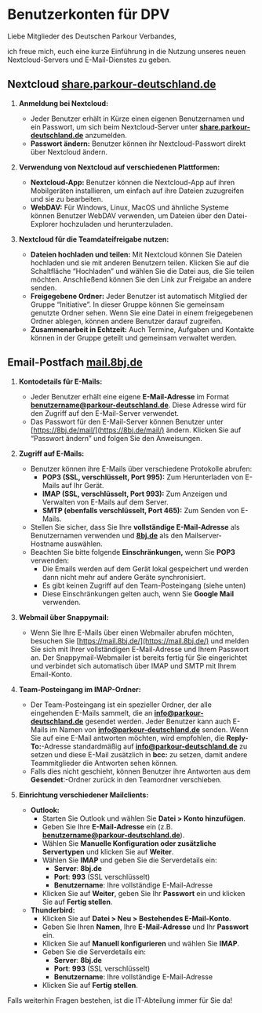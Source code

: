 # Benutzerkonten für DPV

Liebe Mitglieder des Deutschen Parkour Verbandes,

ich freue mich, euch eine kurze Einführung in die Nutzung unseres neuen Nextcloud-Servers und E-Mail-Dienstes zu geben.

## Nextcloud [share.parkour-deutschland.de](https://share.parkour-deutschland.de/)

1. **Anmeldung bei Nextcloud:**

    - Jeder Benutzer erhält in Kürze einen eigenen Benutzernamen und ein Passwort, um sich beim Nextcloud-Server unter **[share.parkour-deutschland.de](https://share.parkour-deutschland.de/)** anzumelden.
    - **Passwort ändern:** Benutzer können ihr Nextcloud-Passwort direkt über Nextcloud ändern.

2. **Verwendung von Nextcloud auf verschiedenen Plattformen:**

    - **Nextcloud-App:** Benutzer können die Nextcloud-App auf ihren Mobilgeräten installieren, um einfach auf ihre Dateien zuzugreifen und sie zu bearbeiten.
    - **WebDAV:** Für Windows, Linux, MacOS und ähnliche Systeme können Benutzer WebDAV verwenden, um Dateien über den Datei-Explorer hochzuladen und herunterzuladen.

3. **Nextcloud für die Teamdateifreigabe nutzen:**

    - **Dateien hochladen und teilen:** Mit Nextcloud können Sie Dateien hochladen und sie mit anderen Benutzern teilen. Klicken Sie auf die Schaltfläche “Hochladen” und wählen Sie die Datei aus, die Sie teilen möchten. Anschließend können Sie den Link zur Freigabe an andere senden.
    - **Freigegebene Ordner:** Jeder Benutzer ist automatisch Mitglied der Gruppe “Initiative”. In dieser Gruppe können Sie gemeinsam genutzte Ordner sehen. Wenn Sie eine Datei in einem freigegebenen Ordner ablegen, können andere Benutzer darauf zugreifen.
    - **Zusammenarbeit in Echtzeit:** Auch Termine, Aufgaben und Kontakte können in der Gruppe geteilt und gemeinsam verwaltet werden.

## Email-Postfach [mail.8bj.de](https://mail.8bj.de/)

1. **Kontodetails für E-Mails:**

    - Jeder Benutzer erhält eine eigene **E-Mail-Adresse** im Format **benutzername@parkour-deutschland.de**. Diese Adresse wird für den Zugriff auf den E-Mail-Server verwendet.
    - Das Passwort für den E-Mail-Server können Benutzer unter [https://8bj.de/mail/](https://8bj.de/mail/) ändern. Klicken Sie auf “Passwort ändern” und folgen Sie den Anweisungen.

2. **Zugriff auf E-Mails:**

    - Benutzer können ihre E-Mails über verschiedene Protokolle abrufen:
      - **POP3 (SSL, verschlüsselt, Port 995):** Zum Herunterladen von E-Mails auf Ihr Gerät.
      - **IMAP (SSL, verschlüsselt, Port 993):** Zum Anzeigen und Verwalten von E-Mails auf dem Server.
      - **SMTP (ebenfalls verschlüsselt, Port 465):** Zum Senden von E-Mails.
    - Stellen Sie sicher, dass Sie Ihre **vollständige E-Mail-Adresse** als Benutzernamen verwenden und **[8bj.de](https://8bj.de/)** als den Mailserver-Hostname auswählen.
    - Beachten Sie bitte folgende **Einschränkungen,** wenn Sie **POP3** verwenden:
      - Die Emails werden auf dem Gerät lokal gespeichert und werden dann nicht mehr auf andere Geräte synchronisiert.
      - Es gibt keinen Zugriff auf den Team-Posteingang (siehe unten)
      - Diese Einschränkungen gelten auch, wenn Sie **Google Mail** verwenden.

3. **Webmail über Snappymail:**

    - Wenn Sie Ihre E-Mails über einen Webmailer abrufen möchten, besuchen Sie [https://mail.8bj.de/](https://mail.8bj.de/) und melden Sie sich mit Ihrer vollständigen E-Mail-Adresse und Ihrem Passwort an. Der Snappymail-Webmailer ist bereits fertig für Sie eingerichtet und verbindet sich automatisch über IMAP und SMTP mit Ihrem Email-Konto.

4. **Team-Posteingang im IMAP-Ordner:**

    - Der Team-Posteingang ist ein spezieller Ordner, der alle eingehenden E-Mails sammelt, die an **info@parkour-deutschland.de** gesendet werden. Jeder Benutzer kann auch E-Mails im Namen von **info@parkour-deutschland.de** senden. Wenn Sie auf eine E-Mail antworten möchten, wird empfohlen, die **Reply-To:**-Adresse standardmäßig auf **info@parkour-deutschland.de** zu setzen und diese E-Mail zusätzlich in **bcc:** zu setzen, damit andere Teammitglieder die Antworten sehen können.
    - Falls dies nicht geschieht, können Benutzer ihre Antworten aus dem **Gesendet**:-Ordner zurück in den Teamordner verschieben.

5. **Einrichtung verschiedener Mailclients:**

    - **Outlook:**
      - Starten Sie Outlook und wählen Sie **Datei > Konto hinzufügen**.
      - Geben Sie Ihre **E-Mail-Adresse** ein (z.B. **benutzername@parkour-deutschland.de**).
      - Wählen Sie **Manuelle Konfiguration oder zusätzliche Servertypen** und klicken Sie auf **Weiter**.
      - Wählen Sie **IMAP** und geben Sie die Serverdetails ein:
        - **Server**: **8bj.de**
        - **Port**: **993** (SSL verschlüsselt)
        - **Benutzername**: Ihre vollständige E-Mail-Adresse
      - Klicken Sie auf **Weiter**, geben Sie Ihr **Passwort** ein und klicken Sie auf **Fertig stellen**.
    - **Thunderbird:**
      - Klicken Sie auf **Datei > Neu > Bestehendes E-Mail-Konto**.
      - Geben Sie Ihren **Namen**, Ihre **E-Mail-Adresse** und Ihr **Passwort** ein.
      - Klicken Sie auf **Manuell konfigurieren** und wählen Sie **IMAP**.
      - Geben Sie die Serverdetails ein:
        - **Server**: **8bj.de**
        - **Port**: **993** (SSL verschlüsselt)
        - **Benutzername**: Ihre vollständige E-Mail-Adresse
      - Klicken Sie auf **Fertig stellen**.

Falls weiterhin Fragen bestehen, ist die IT-Abteilung immer für Sie da!